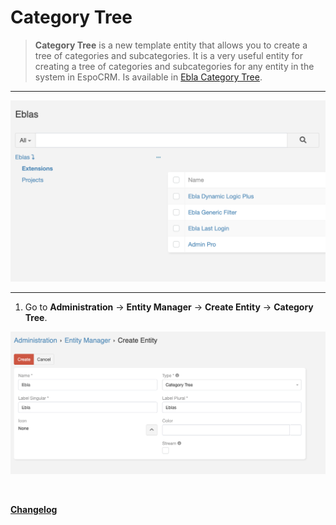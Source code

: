 # Category Tree

> **Category Tree** is a new template entity that allows you to create a tree of categories and subcategories.
> It is a very useful entity for creating a tree of categories and subcategories for any entity in the system in EspoCRM.
> Is available in [Ebla Category Tree](https://www.eblasoft.com.tr/espocrm-extension-page/category-tree).


---

![Category Tree](../../_static/images/extensions/category-tree/category-tree.png)

---

1. Go to **Administration** -> **Entity Manager** -> **Create Entity** -> **Category Tree**.


![Category Tree](../../_static/images/extensions/category-tree/category-tree-op.png)



<br>


**<font color=gray> [Changelog](changelog.md) </font>**